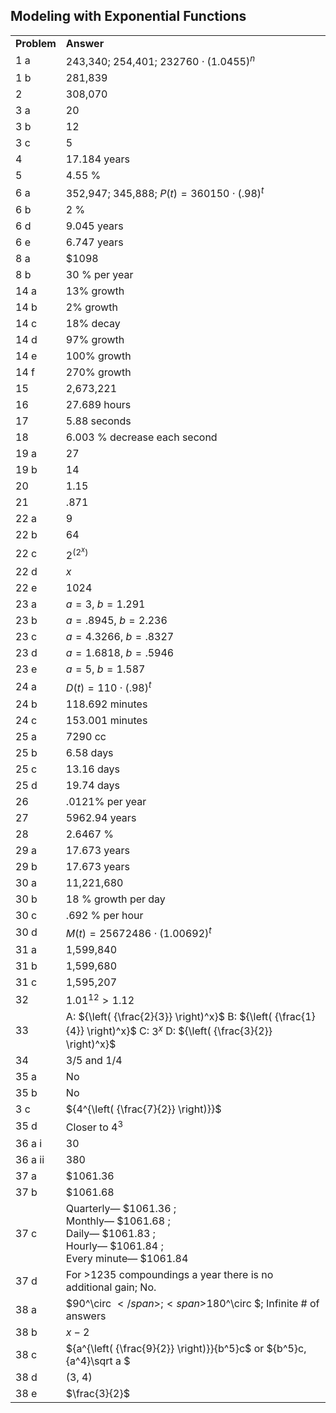 
## Modeling with Exponential Functions


|||
|-------|------|
|**Problem**|**Answer**|
|1 a|243,340; 254,401; <span>$232760 \cdot {\left( {1.0455} \right)^n}$</span>|
|1 b|281,839|
|2|308,070|
|3 a|20|
|3 b|12|
|3 c|5|
|4|17.184 years|
|5|4.55 %|
|6 a|352,947; 345,888; <span>$P(t) = 360150 \cdot {\left( {.98} \right)^t}$</span>|
|6 b|2 %|
|6 d|9.045 years|
|6 e|6.747 years|
|8 a|\$1098|
|8 b|30 % per year|
|14 a|13% growth|
|14 b|2% growth|
|14 c|18% decay|
|14 d|97% growth|
|14 e|100% growth|
|14 f|270% growth|
|15|2,673,221|
|16|27.689 hours|
|17|5.88 seconds|
|18|6.003 % decrease each second|
|19 a|27|
|19 b|14|
|20|1.15|
|21|.871|
|22 a|9|
|22 b|64|
|22 c|<span>${2^{({2^x})}}$</span>|
|22 d|$x$|
|22 e|1024|
|23 a|<span>$a = 3$</span>, $b=1.291$|
|23 b|<span>$a = .8945$</span>, <span>$b = 2.236$</span>|
|23 c|<span>$a = 4.3266$</span>, <span>$b = .8327$</span>|
|23 d|<span>$a = 1.6818$</span>, <span>$b = .5946$</span>|
|23 e|<span>$a = 5$</span>, <span>$b = 1.587$</span>|
|24 a|<span>$D(t) = 110 \cdot {\left( {.98} \right)^t}$</span>|
|24 b|118.692 minutes|
|24 c|153.001 minutes|
|25 a|7290 cc|
|25 b|6.58 days|
|25 c|13.16 days|
|25 d|19.74 days|
|26|.0121% per year|
|27|5962.94 years|
|28|2.6467 %|
|29 a|17.673 years|
|29 b|17.673 years|
|30 a|11,221,680|
|30 b|18 % growth per day|
|30 c|.692 % per hour|
|30 d|$M(t) = 25672486 \cdot (1.00692)^t$|
|31 a|1,599,840|
|31 b|1,599,680|
|31 c|1,595,207|
|32|<span>${1.01^{12}} > 1.12$</span>|
|33|A: <span>${\left( {\frac{2}{3}} \right)^x}$</span> B: <span>${\left( {\frac{1}{4}} \right)^x}$</span> C: <span>${3^x}$</span> D: <span>${\left( {\frac{3}{2}} \right)^x}$</span>|
|34|3/5 and 1/4|
|35 a|No|
|35 b|No|
|3 c|<span>${4^{\left( {\frac{7}{2}} \right)}}$</span>|
|35 d|Closer to <span>${4^3}$</span>|
|36 a i|30|
|36 a ii|380|
|37 a|\$1061.36|
|37 b|\$1061.68|
|37 c|Quarterly— \$1061.36 ; <br>Monthly— \$1061.68 ; <br>Daily— \$1061.83 ; <br>Hourly— \$1061.84 ; <br>Every minute— \$1061.84|
|37 d|For &gt;1235 compoundings a year there is no additional gain; No.|
|38 a|<span>$90^\circ $</span>; <span>$180^\circ $</span>; Infinite # of answers|
|38 b|<span>$x - 2$</span>|
|38 c|<span>${a^{\left( {\frac{9}{2}} \right)}}{b^5}c$</span> or <span>${b^5}c\,{a^4}\sqrt a $</span>|
|38 d|(3, 4)|
|38 e|<span>$\frac{3}{2}$</span>|
